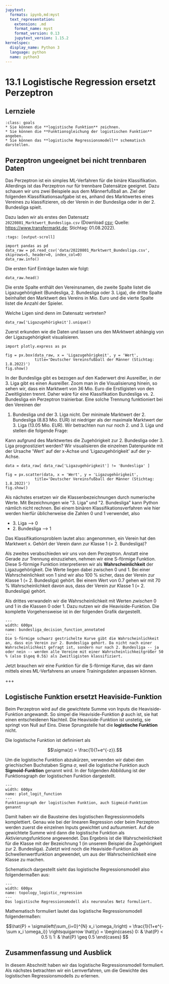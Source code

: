 ```yaml
---
jupytext:
  formats: ipynb,md:myst
  text_representation:
    extension: .md
    format_name: myst
    format_version: 0.13
    jupytext_version: 1.15.2
kernelspec:
  display_name: Python 3
  language: python
  name: python3
---
```


# 13.1 Logistische Regression ersetzt Perzeptron

## Lernziele

```{admonition} Lernziele
:class: goals
* Sie können die **logistische Funktion** zeichnen.
* Sie können die **Funktionsgleichung der logistischen Funktion** angeben.
* Sie können das **logistische Regressionsmodell** schematisch darstellen. 
```

## Perzeptron ungeeignet bei nicht trennbaren Daten

Das Perzeptron ist ein simples ML-Verfahren für die binäre Klassifikation.
Allerdings ist das Perzeptron nur für trennbare Datensätze geeignet. Dazu
schauen wir uns zwei Beispiele aus dem Männerfußball an. Ziel der folgenden
Klassifikationsaufgabe ist es, anhand des Marktwertes eines Vereines zu
klassifizieren, ob der Verein in der Bundesliga oder in der 2. Bundesliga
spielt.

Dazu laden wir als erstes den Datensatz `20220801_Marktwert_Bundesliga.csv`
(Download
[csv](https://nextcloud.frankfurt-university.de/s/GESBZzRyXq6dLNC/download);
Quelle: <https://www.transfermarkt.de>; Stichtag: 01.08.2022).

```{code-cell} ipython3
:tags: [output-scroll]

import pandas as pd
data_raw = pd.read_csv('data/20220801_Marktwert_Bundesliga.csv', skiprows=5, header=0, index_col=0)
data_raw.info()
```

Die ersten fünf Einträge lauten wie folgt:

```{code-cell} ipython3
data_raw.head()
```

Die erste Spalte enthält den Vereinsnamen, die zweite Spalte listet die
Ligazugehörigkeit (Bundesliga, 2. Bundesliga oder 3. Liga), die dritte Spalte
beinhaltet den Marktwert des Vereins in Mio. Euro und die vierte Spalte listet
die Anzahl der Spieler.

Welche Ligen sind denn im Datensatz vertreten?

```{code-cell} ipython3
data_raw['Ligazugehörigkeit'].unique()
```

Zuerst erkunden wie die Daten und lassen uns den MArktwert abhängig von der
Ligazugehörigkeit visualisieren.

```{code-cell} ipython3
import plotly.express as px

fig = px.box(data_raw, x = 'Ligazugehörigkeit', y = 'Wert',
             title='Deutscher Vereinsfußball der Männer (Stichtag: 1.8.2022)')
fig.show()
```

In der Bundesliga gibt es bezogen auf den Kaderwert drei Ausreißer, in der 3.
Liga gibt es einen Ausreißer. Zoom man in die Visualisierung hinein, so sehen
wir, dass ein Marktwert von 36 Mio. Euro die Erstligisten von den Zweitligisten
trennt. Daher wäre für eine Klassifikation Bundesliga vs. 2. Bundesliga ein
Perzeptron trainierbar. Eine solche Trennung funktioniert bei den Vereinen der

1. Bundesliga und der 3. Liga nicht. Der minimale Marktwert der 2. Bundesliga
(8.83 Mio. EUR) ist niedriger als der maximale Marktwert der 3. Liga (13.05 Mio.
EUR). Wir betrachten nun nur noch 2. und 3. Liga und stellen die folgende Frage:

Kann aufgrund des Marktwertes die Zugehörigkeit zur 2. Bundesliga oder 3. Liga
prognostiziert werden? Wir visualisieren die einzelnen Datenpunkte mit der
Ursache 'Wert' auf der x-Achse und 'Ligazugehörigkeit' auf der y-Achse.

```{code-cell} ipython3
data = data_raw[ data_raw['Ligazugehörigkeit'] != 'Bundesliga' ]

fig = px.scatter(data, x = 'Wert', y = 'Ligazugehörigkeit',
             title='Deutscher Vereinsfußball der Männer (Stichtag: 1.8.2022)')
fig.show()
```

Als nächstes ersetzen wir die Klassenbezeichnungen durch numerische Werte. Mit
Bezeichnungen wie "3. Liga" und "2. Bundesliga" kann Python nämlich nicht
rechnen. Bei einem binären Klassifikationsverfahren wie hier werden hierfür
üblicherweise die Zahlen 0 und 1 verwendet, also
<ul>
    <li>3. Liga --> 0</li>
    <li>2. Bundesliga --> 1</li>
</ul>

Das Klassifikationsproblem lautet also: angenommen, ein
Verein hat den Marktwert x. Gehört der Verein dann zur Klasse 1 (= 2.
Bundesliga)?

Als zweites verabschieden wir uns von dem Perzeptron. Anstatt eine Gerade zur
Trennung einzuziehen, nehmen wir eine S-förmige Funktion. Diese S-förmige
Funktion interpretieren wir als **Wahrscheinlichkeit** der Ligazugehörigkeit.
Die Werte liegen dabei zwischen 0 und 1. Bei einer Wahrscheinlichkeit von 1 sind
wir also 100 % sicher, dass der Verein zur Klasse 1 (= 2. Bundesliga) gehört.
Bei einem Wert von 0.7 gehen wir mit 70 % Wahrscheinlichkeit davon aus, dass der
Verein zur Klasse 1 (= 2. Bundesliga) gehört.

Als drittes verwandeln wir die Wahrscheinlichkeit mit Werten *zwischen* 0 und 1
in die Klassen 0 oder 1. Dazu nutzen wir die Heaviside-Funktion. Die komplette
Vorgehensweise ist in der folgenden Grafik dargestellt.

```{figure} pics/bundesliga_decision_function_annotated.pdf
---
width: 600px
name: bundesliga_decision_function_annotated
---
Die S-förmige schwarz gestrichelte Kurve gibt die Wahrscheinlichkeit an, dass ein Verein zur 2. Bundesliga gehört. Da nicht nach einer Wahrscheinlichkeit gefragt ist, sondern nur nach 2. Bundesliga -- ja oder nein -- werden alle Vereine mit einer Wahrscheinlichkeitgrößer 50 % (also $\geq 0.5$) als Zweitligisten klassifiziert.
```

Jetzt brauchen wir eine Funktion für die S-förmige Kurve, das wir dann mittels
eines ML-Verfahrens an unsere Trainingsdaten anpassen können.

+++

## Logistische Funktion ersetzt Heaviside-Funktion

Beim Perzeptron wird auf die gewichtete Summe von Inputs die Heaviside-Funktion
angewandt. So simpel die Heaviside-Funktion $\phi$ auch ist, sie hat einen
entscheidenen Nachteil. Die Heaviside-Funktion ist unstetig, sie springt von
Null auf Eins. Diese Sprungstelle hat die **logistische Funktion** nicht.

Die logistische Funktion ist defininiert als

$$\sigma(z) = \frac{1}{1+e^{-z}}.$$

Um die logistische Funktion abzukürzen, verwenden wir dabei den griechischen
Buchstaben Sigma $\sigma$, weil die logistische Funktion auch
**Sigmoid-Funktion** genannt wird. In der folgenden Abbildung ist der
Funktionsgraph der logistischen Funktion dargestellt.

```{figure} pics/plot_logit_function.pdf
---
width: 600px
name: plot_logit_function
---
Funktionsgraph der logistischen Funktion, auch Sigmoid-Funktion genannt
```

Damit haben wir die Bausteine des logistischen Regressionmodells komplettiert.
Genau wie bei der linearen Regression oder beim Perzeptron werden zuerst die
einzelnen Inputs gewichtet und aufsummiert. Auf die gewichtete Summe wird dann
die logistische Funktion als Aktivierungsfunktione angewendet. Das Ergebnis ist
die Wahrscheinlichkeit für die Klasse mit der Bezeichnung 1 (in unserem Beispiel
die Zugehörigkeit zur 2. Bundesliga). Zuletzt wird noch die Heaviside-Funktion
als Schwellenwertfunktion angewendet, um aus der Wahrscheinlichkeit eine Klasse
zu machen.

Schematisch dargestellt sieht das logistische Regressionsmodell also
folgendermaßen aus:

```{figure} pics/topology_logistic_regression.svg
---
width: 600px
name: topology_logistic_regression
---
Das logistische Regressionsmodell als neuronales Netz formuliert.
```

Mathematisch formuliert lautet das logistische Regressionsmodell folgendermaßen:

$$\hat{P} = \sigma\left(\sum_{i=0}^{N} x_i \omega_i\right) = \frac{1}{1+e^{-\sum x_i \omega_i}}
\rightsquigarrow \hat{y} = \begin{cases} 0: & \hat{P} < 0.5 \\ 1: & \hat{P} \geq 0.5 \end{cases} $$

## Zusammenfassung und Ausblick

In diesem Abschnitt haben wir das logistische Regressionsmodell formuliert. Als
nächstes betrachten wir ein Lernverfahren, um die Gewichte des logistischen
Regressionsmodells zu erlernen.
